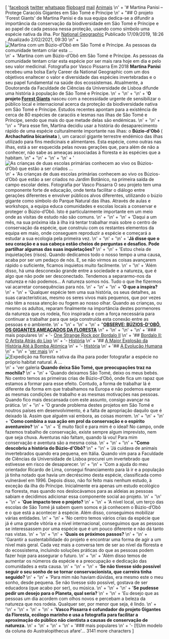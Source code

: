 [
  '[facebook](https://www.facebook.com/sharer/sharer.php?u=https%3A%2F%2Fwww.natgeo.pt%2Fanimais%2F2019%2F09%2Fmartina-panisi-protege-caracois-gigantes-em-sao-tome-e-principe) [twitter](https://twitter.com/share?url=https%3A%2F%2Fwww.natgeo.pt%2Fanimais%2F2019%2F09%2Fmartina-panisi-protege-caracois-gigantes-em-sao-tome-e-principe&via=natgeo&text=Martina%20Panisi%20%E2%80%93%20Protege%20Carac%C3%B3is%20Gigantes%20em%20S%C3%A3o%20Tom%C3%A9%20e%20Pr%C3%ADncipe) [whatsapp](https://web.whatsapp.com/send?text=https%3A%2F%2Fwww.natgeo.pt%2Fanimais%2F2019%2F09%2Fmartina-panisi-protege-caracois-gigantes-em-sao-tome-e-principe) [flipboard](https://share.flipboard.com/bookmarklet/popout?v=2&title=Martina%20Panisi%20%E2%80%93%20Protege%20Carac%C3%B3is%20Gigantes%20em%20S%C3%A3o%20Tom%C3%A9%20e%20Pr%C3%ADncipe&url=https%3A%2F%2Fwww.natgeo.pt%2Fanimais%2F2019%2F09%2Fmartina-panisi-protege-caracois-gigantes-em-sao-tome-e-principe) [mail](mailto:?subject=NatGeo&body=https%3A%2F%2Fwww.natgeo.pt%2Fanimais%2F2019%2F09%2Fmartina-panisi-protege-caracois-gigantes-em-sao-tome-e-principe%20-%20Martina%20Panisi%20%E2%80%93%20Protege%20Carac%C3%B3is%20Gigantes%20em%20S%C3%A3o%20Tom%C3%A9%20e%20Pr%C3%ADncipe) [Animais](https://www.natgeo.pt/animais) \n' +
    '# Martina Panisi – Protege Caracóis Gigantes em São Tomé e Príncipe \n' +
    "## O projeto 'Forest Giants' de Martina Panisi e da sua equipa dedica-se a difundir a importância da conservação da biodiversidade em São Tomé e Príncipe e ao papel de cada pessoa nessa proteção, usando como símbolo uma espécie nativa da ilha. Por [National Geographic](https://www.natgeo.pt/autor/national-geographic) Publicado 17/09/2019, 18:26 , Atualizado 2/02/2021, 09:30 \n" +
    '![Martina com um Búzio-d’Obô em São Tomé e Príncipe. As pessoas da comunidade tentam criar esta ...](img/files_styles_image_00_public_dsc_1_0_medium.jpg, "Martina com um Búzio-d’Obô em São Tomé e Príncipe. As pessoas da comunidade tentam criar esta ...")\n' +
    'Martina com um Búzio-d’Obô em São Tomé e Príncipe. As pessoas da comunidade tentam criar esta espécie por ser mais rara hoje em dia e pelo seu valor medicinal. Fotografia por Vasco Pissarra Em 2018 **Martina Panisi** recebeu uma bolsa Early Career da National Geographic com um dos objetivos enaltecer o valor e diversidade das espécies invertebradas e o seu papel fundamental na saúde dos ecossistemas. Atualmente, a Doutoranda da Faculdade de Ciências da Universidade de Lisboa difunde uma história à população de São Tomé e Príncipe. \n' +
    '\n' +
    '\n' +
    '**O projeto [Forest Giants](http://www.forestgiants.org/index.html)** nasceu com a necessidade urgente de sensibilizar o público local e internacional acerca da proteção da biodiversidade nativa em São Tomé e Príncipe. Estudos recentes apontam para a existência de cerca de 80 espécies de caracóis e lesmas nas ilhas de São Tomé e Príncipe, sendo que mais do que metade delas são endémicas. \n' +
    '\n' +
    '\n' +
    "Para esse fim, Martina decidiu usar a história do desaparecimento rápido de uma espécie culturalmente importante nas ilhas: o **Búzio-d'Obô** ( __Archachatina bicarinata__ ), um caracol gigante terrestre endémico das ilhas utilizado para fins medicinais e alimentares. Esta espécie, como outras nas ilhas, está a ser esquecida pelas novas gerações que, para além de não a conhecer, não sabe as ameaças associadas à floresta e às espécies que a habitam. \n" +
    '\n' +
    '\n' +
    '\n' +
    '![As crianças de duas escolas primárias conhecem ao vivo os Búzios-d’Obô que estão a ser criados ...](img/files_styles_image_00_public_dsc_0_medium.jpg, "As crianças de duas escolas primárias conhecem ao vivo os Búzios-d’Obô que estão a ser criados ...")\n' +
    'As crianças de duas escolas primárias conhecem ao vivo os Búzios-d’Obô que estão a ser criados no Jardim Botânico, na primeira saída de campo escolar deles. Fotografia por Vasco Pissarra O seu projeto tem uma componente forte de educação, onde tenta facilitar o diálogo entre gerações diferentes e envolver públicos alvos diferentes, utilizando o búzio gigante como símbolo do Parque Natural das ilhas. Através de aulas e workshops, a equipa educa comunidades e escolas locais a conservar e proteger o Búzio-d’Obô. Isto é particularmente importante em um meio onde as visitas de estudo não são comuns. \n' +
    '\n' +
    '\n' +
    'Daqui a um mês, na sua próxima ida à ilha irá tentar trabalhar mais sobre o centro de conservação da espécie, que construiu com os restantes elementos da equipa em maio, onde conseguem reproduzir a espécie e começará a estudar a sua ecologia pela primeira vez. \n' +
    '\n' +
    '\n' +
    '**Já disse que o seu coração e a sua cabeça estão cheios de perguntas e desafios. Pode partilhar algumas das suas inquietações?** \n' +
    '\n' +
    'Estou cheia de inquietações (risos). Quando dedicamos todo o nosso tempo a uma causa, acaba por ser um pedaço de nós. E, se não virmos as coisas avançarem rápido o suficiente, ficamos inquietos muito facilmente. \n' +
    '\n' +
    'Além disso, há uma desconexão grande entre a sociedade e a natureza, que é algo que não pode ser desconectado. Tendemos a separarmo-nos da natureza e não podemos… A natureza somos nós. Tudo o que lhe fizermos vai acarretar consequências para nós. \n' +
    '\n' +
    '\n' +
    '**O que a inspira?** \n' +
    '\n' +
    'Qualquer espécie tem uma sua história, os seus detalhes, as suas características, mesmo os seres vivos mais pequenos, que por vezes não têm a nossa atenção ou fogem ao nosso olhar. Quando as crianças, ou mesmo os adultos, reparam finalmente na importância destes pormenores da natureza que os rodeia, fico inspirada e com a força necessária para continuar a trabalhar para que seja construída esta conexão entre as pessoas e o ambiente. \n' +
    '\n' +
    '\n' +
    '\n' +
    "[**OBSERVE: BÚZIOS-D'OBÔ, OS GIGANTES AMEAÇADOS DA FLORESTA**](https://www.natgeo.pt/photography/2019/09/buzios-dobo-os-gigantes-ameacados-da-floresta) \n" +
    '\n' +
    '\n' +
    '\n' +
    '### mais populares \n' +
    '- [](https://www.natgeo.pt/one-strange-rock/2018/03/bordalo-ii-o-artista-atras-do-lixo) [One Strange Rock por Bordalo II](https://www.natgeo.pt/one-strange-rock-bordaloII) \n' +
    '## [Bordalo II: O Artista Atrás do Lixo](https://www.natgeo.pt/one-strange-rock/2018/03/bordalo-ii-o-artista-atras-do-lixo) \n' +
    '- [](https://www.natgeo.pt/historia/2017/08/a-maior-explosao-da-historia-ate-a-bomba-atomica) [História](https://www.natgeo.pt/historia) \n' +
    '## [A Maior Explosão da História Até à Bomba Atómica](https://www.natgeo.pt/historia/2017/08/a-maior-explosao-da-historia-ate-a-bomba-atomica) \n' +
    '- [](https://www.natgeo.pt/historia/a-evolucao-humana) [História](https://www.natgeo.pt/historia) \n' +
    '## [A Evolução Humana](https://www.natgeo.pt/historia/a-evolucao-humana) \n' +
    '\n' +
    '[ver mais](https://www.natgeo.pt/) \n' +
    '![Expedição na floresta nativa da ilha para poder fotografar a espécie no próprio habitat natural. A ...](img/files_styles_image_00_public_dsc_1_0_0_medium.jpg, "Expedição na floresta nativa da ilha para poder fotografar a espécie no próprio habitat natural. A ...")\n' +
    'ver galeria **Quando deixa São Tomé, que preocupações traz na mochila?** \n' +
    '\n' +
    'Quando deixamos São Tomé, deixo os meus bebés. No centro temos as primeiras crias de Búzio-d’Obô, onde fica um rapaz que estamos a formar para esse efeito. Contudo, a forma de trabalhar lá é diferente da forma em que trabalhamos na Europa e não podemos esperar as mesmas condições de trabalho e as mesmas motivações nas pessoas. Quando fico mais descansada com este assunto, consigo avançar na prática. \n' +
    '\n' +
    'O grande problema destes projetos em São Tomé e noutros países em desenvolvimento, é a falta de apropriação daquilo que é deixado lá. Assim que alguém vai embora, as coisas morrem. \n' +
    '\n' +
    '\n' +
    '**Como combina a sua ação em prol da conservação e o espírito aventureiro?** \n' +
    '\n' +
    'É muito fácil e para mim é o ideal! No campo, onde fazemos trabalho de conservação, existe sempre algum imprevisto, nem que seja chuva. Aventuras não faltam, quando lá vou! Para mim conservação e aventura são a mesma coisa. \n' +
    '\n' +
    '\n' +
    "**Como descobriu a história do Búzio-d'Obô?** \n" +
    '\n' +
    'Já cuidava de animais invertebrados quando era pequena, em Itália. Quando vim para a Faculdade de Ciências da Universidade de Lisboa procurei um invertebrado que estivesse em risco de desaparecer. \n' +
    '\n' +
    'Com a ajuda do meu orientador Ricardo de Lima, consegui financiamento para lá ir e a população já tinha notado que havia um decréscimo desta espécie, classificada como vulnerável em 1996. Depois disso, não foi feito mais nenhum estudo, à exceção da ilha do Príncipe. Inicialmente era apenas um estudo ecológico na floresta, mas quando nos deslocávamos para as aldeias as pessoas sabiam e decidimos adicionar essa componente social ao projeto. \n' +
    '\n' +
    '\n' +
    '**Que impacto teve o projeto?** \n' +
    '\n' +
    'A nível local, um terço das escolas de São Tomé já sabem quem somos e já conhecem o Búzio-d’Obô e o que está a acontecer à espécie. Além disso, conseguimos mobilizar várias entidades. \n' +
    '\n' +
    'No centro temos vários crias da espécie que já é uma grande vitória e a nível internacional, conseguimos que as pessoas se interessassem por uma espécie que é um pouco diferente e não dá tanto nas vistas. \n' +
    '\n' +
    '\n' +
    '**Quais os próximos passos?** \n' +
    '\n' +
    'Garantir a sustentabilidade do projeto e encontrar uma forma de agir a um nível mais geral. Cada vez mais a conversa tem de ser ao nível da floresta e do ecossistema, incluindo soluções práticas do que as pessoas podem fazer hoje para assegurar o futuro. \n' +
    '\n' +
    'Além disso temos de aumentar os números da espécie e a preocupação e dedicação das comunidades a esta causa. \n' +
    '\n' +
    '\n' +
    '**Se não tivesse sido possível seguir o seu sonho de se tornar conservacionista, que carreira tinha seguido?** \n' +
    '\n' +
    'Para mim não haviam dúvidas, era mesmo este o meu sonho, desde pequena. Se não tivesse sido possível, gostava de ser educadora (que acabo por ser), ou música. \n' +
    '\n' +
    '\n' +
    '**Se pudesse pedir um desejo para o Planeta, qual seria?** \n' +
    '\n' +
    'Eu desejo que as pessoas um dia acordem com olhos novos e percebam a beleza da natureza que nos rodeia. Qualquer ser, por menor que seja, é lindo. \n' +
    '\n' +
    '\n' +
    '\n' +
    '\n' +
    '__**Vasco Pissarra** é cofundador do projeto Gigantes da Floresta, ecólogo marinho e usa a fotografia para facilitar a aproximação do público não cientista a causas de conservação de natureza.__ \n' +
    '\n' +
    '\n' +
    '\n' +
    '### mais populares \n' +
    '- [![Um modelo da coluna do Australopithecus afare'... 3141 more characters
]
